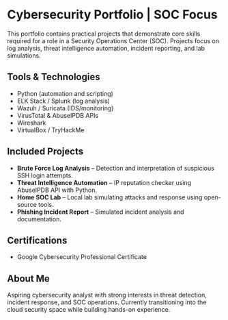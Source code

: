 # Cybersecurity Portfolio | SOC Focus

This portfolio contains practical projects that demonstrate core skills required for a role in a Security Operations Center (SOC). Projects focus on log analysis, threat intelligence automation, incident reporting, and lab simulations.

## Tools & Technologies
- Python (automation and scripting)
- ELK Stack / Splunk (log analysis)
- Wazuh / Suricata (IDS/monitoring)
- VirusTotal & AbuseIPDB APIs
- Wireshark
- VirtualBox / TryHackMe

## Included Projects
- **Brute Force Log Analysis** – Detection and interpretation of suspicious SSH login attempts.
- **Threat Intelligence Automation** – IP reputation checker using AbuseIPDB API with Python.
- **Home SOC Lab** – Local lab simulating attacks and response using open-source tools.
- **Phishing Incident Report** – Simulated incident analysis and documentation.

## Certifications
- Google Cybersecurity Professional Certificate 

## About Me
Aspiring cybersecurity analyst with strong interests in threat detection, incident response, and SOC operations. Currently transitioning into the cloud security space while building hands-on experience.
